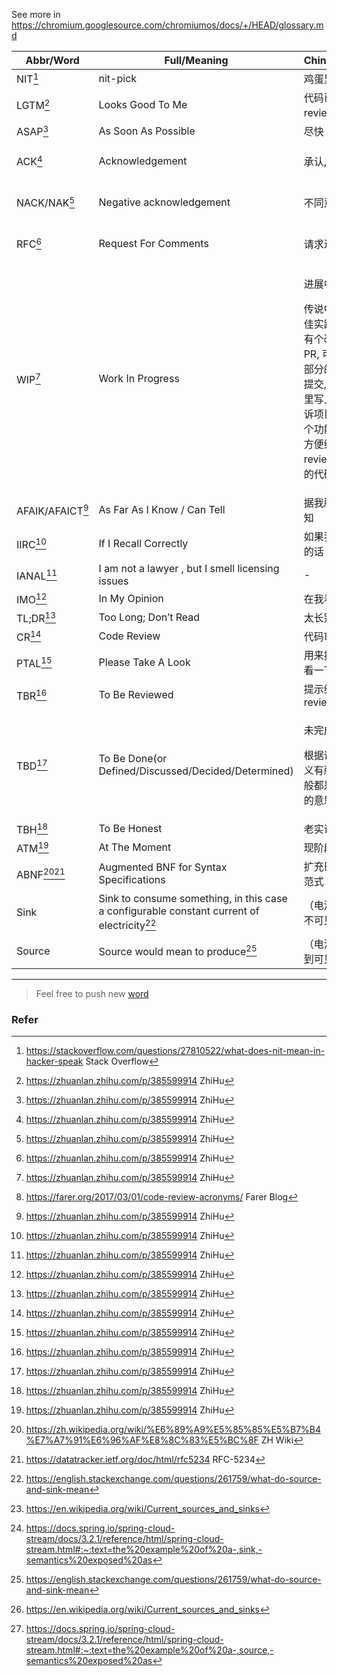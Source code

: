 See more in https://chromium.googlesource.com/chromiumos/docs/+/HEAD/glossary.md


| Abbr/Word | Full/Meaning   | Chinese/Explain    | Note/Utilize     |
| --- | --- | --- | --- |
| NIT[^1]          | nit-pick                                            | 鸡蛋里面挑骨头              |                                                              |
| LGTM[^2]         | Looks Good To Me                                    | 代码已经过 review, 可以合并 |                                                              |
| ASAP[^2]         | As Soon As Possible                                 | 尽快                        |                                                              |
| ACK[^2]          | Acknowledgement                                     | 承认, 确认, 同意            | i.e. agreed/accepted change                                  |
| NACK/NAK[^2]     | Negative acknowledgement                            | 不同意                      | i.e. disagree with change and/or concept                     |
| RFC[^2]          | Request For Comments                                | 请求进行讨论                | i.e. I think this is a good idea, lets discuss               |
| WIP[^2]          | Work In Progress                                    | <p>进展中</p><p>传说中提 PR 的最佳实践是, 如果你有个改动很大的 PR, 可以在写了一部分的情况下先提交, 但是在标题里写上 WIP, 以告诉项目维护者这个功能还未完成, 方便维护者提前 review 部分提交的代码[^3]</p>                  |  |
| AFAIK/AFAICT[^2] | As Far As I Know / Can Tell                         | 据我所知/就我所知           |                                                              |
| IIRC[^2]         | If I Recall Correctly                               | 如果我没有记错的话          |                                                              |
| IANAL[^2]        | I am not a lawyer , but I smell licensing issues    | -                           |                                                              |
| IMO[^2]          | In My Opinion                                       | 在我看来                    |                                                              |
| TL;DR[^2]        | Too Long; Don’t Read                               | 太长别看                    |                                                              |
| CR[^2]           | Code Review                                         | 代码审查                    |                                                              |
| PTAL[^2]         | Please Take A Look                                  | 用来提示别人来看一下                            |                                         |
| TBR[^2]          | To Be Reviewed                                      |提示维护者进行 review                           |                                         |
| TBD[^2]          | To Be Done(or Defined/Discussed/Decided/Determined) | <p>未完成, 将被做</p><p>根据语境不同意义有所区别, 但一般都是还没搞定的意思</p>           |            |
| TBH[^2]          | To Be Honest                                        | 老实说                      |                                                              |
| ATM[^2]          | At The Moment                                       | 现阶段                      |                                                              |
| ABNF[^4][^5]     | Augmented BNF for Syntax Specifications             | 扩充巴科斯-瑙尔范式           |   形如: `规则 = 定义;注释CR LF `                           |
| Sink             | Sink to consume something, in this case a configurable constant current of electricity[^6] | （电流）可见到不可见[^7] | Java function 中 Consumer[^8] |
| Source | Source would mean to produce[^6] | （电流）不可见到可见[^7] | Java function 中 Supplier[^9] |

----

> Feel free to push new [word](https://github.com/bxb100/hacker-speak-abbreviations/issues/new?labels=word)


### Refer

[^1]: https://stackoverflow.com/questions/27810522/what-does-nit-mean-in-hacker-speak Stack Overflow
[^2]: https://zhuanlan.zhihu.com/p/385599914 ZhiHu
[^3]: https://farer.org/2017/03/01/code-review-acronyms/ Farer Blog
[^4]: https://zh.wikipedia.org/wiki/%E6%89%A9%E5%85%85%E5%B7%B4%E7%A7%91%E6%96%AF%E8%8C%83%E5%BC%8F ZH Wiki
[^5]: https://datatracker.ietf.org/doc/html/rfc5234 RFC-5234
[^6]: https://english.stackexchange.com/questions/261759/what-do-source-and-sink-mean
[^7]: https://en.wikipedia.org/wiki/Current_sources_and_sinks
[^8]: https://docs.spring.io/spring-cloud-stream/docs/3.2.1/reference/html/spring-cloud-stream.html#:~:text=the%20example%20of%20a-,sink,-semantics%20exposed%20as
[^9]: https://docs.spring.io/spring-cloud-stream/docs/3.2.1/reference/html/spring-cloud-stream.html#:~:text=the%20example%20of%20a-,source,-semantics%20exposed%20as

